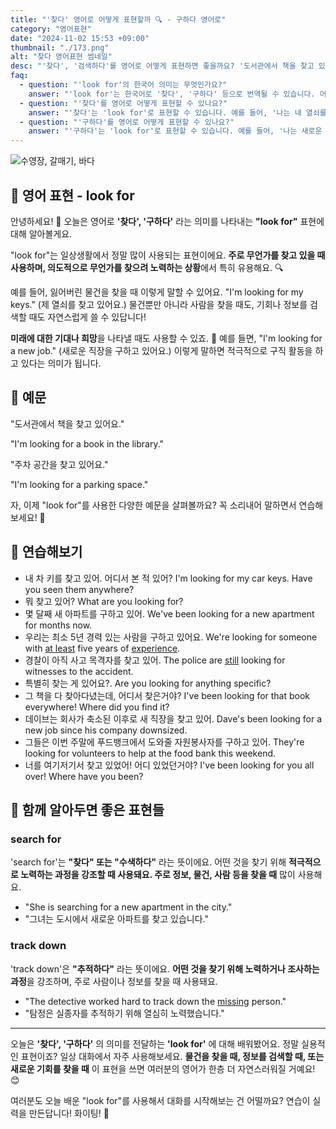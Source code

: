 ```yaml
---
title: "'찾다' 영어로 어떻게 표현할까 🔍 - 구하다 영어로"
category: "영어표현"
date: "2024-11-02 15:53 +09:00"
thumbnail: "./173.png"
alt: "찾다 영어표현 썸네일"
desc: "'찾다', '검색하다'를 영어로 어떻게 표현하면 좋을까요? '도서관에서 책을 찾고 있어요.', '주차 공간을 찾고 있어요.' 등을 영어로 표현하는 법을 배워봅시다. 다양한 예문을 통해서 연습하고 본인의 표현으로 만들어 보세요."
faq:
  - question: "'look for'의 한국어 의미는 무엇인가요?"
    answer: "'look for'는 한국어로 '찾다', '구하다' 등으로 번역될 수 있습니다. 어떤 것을 찾거나 요구할 때 사용되는 표현입니다."
  - question: "'찾다'를 영어로 어떻게 표현할 수 있나요?"
    answer: "'찾다'는 'look for'로 표현할 수 있습니다. 예를 들어, '나는 내 열쇠를 찾고 있어'는 'I am looking for my keys'로 말할 수 있습니다."
  - question: "'구하다'를 영어로 어떻게 표현할 수 있나요?"
    answer: "'구하다'는 'look for'로 표현할 수 있습니다. 예를 들어, '나는 새로운 직업을 구하고 있어'는 'I am looking for a new job'으로 말할 수 있습니다."
---
```


![수영장, 갈매기, 바다](./173-1.jpg)

## 🌟 영어 표현 - look for

안녕하세요! 👋 오늘은 영어로 **'찾다', '구하다'** 라는 의미를 나타내는 **"look for"** 표현에 대해 알아볼게요.

"look for"는 일상생활에서 정말 많이 사용되는 표현이에요. **주로 무언가를 찾고 있을 때 사용하며, 의도적으로 무언가를 찾으려 노력하는 상황**에서 특히 유용해요. 🔍

예를 들어, 잃어버린 물건을 찾을 때 이렇게 말할 수 있어요. "I'm looking for my keys." (제 열쇠를 찾고 있어요.) 물건뿐만 아니라 사람을 찾을 때도, 기회나 정보를 검색할 때도 자연스럽게 쓸 수 있답니다!

**미래에 대한 기대나 희망**을 나타낼 때도 사용할 수 있죠. 🌟 예를 들면, "I'm looking for a new job." (새로운 직장을 구하고 있어요.) 이렇게 말하면 적극적으로 구직 활동을 하고 있다는 의미가 됩니다.

## 📖 예문

"도서관에서 책을 찾고 있어요."

"I'm looking for a book in the library."

"주차 공간을 찾고 있어요."

"I'm looking for a parking space."

자, 이제 "look for"를 사용한 다양한 예문을 살펴볼까요? 꼭 소리내어 말하면서 연습해보세요! 🎯

## 💬 연습해보기

<ul data-interactive-list>
  <li data-interactive-item>
    <span data-toggler>내 차 키를 찾고 있어. 어디서 본 적 있어?</span>
    <span data-answer>I'm looking for my car keys. Have you seen them anywhere?</span>
  </li>
  <li data-interactive-item>
    <span data-toggler>뭐 찾고 있어?</span>
    <span data-answer>What are you looking for?</span>
  </li>
  <li data-interactive-item>
    <span data-toggler>몇 달째 새 아파트를 구하고 있어.</span>
    <span data-answer>We've been looking for a new apartment for months now.</span>
  </li>
  <li data-interactive-item>
    <span data-toggler>우리는 최소 5년 경력 있는 사람을 구하고 있어요.</span>
    <span data-answer>We're looking for someone with <a href="/blog/in-english/167.at-least/">at least</a> five years of <a href="/blog/in-english/415.experience/">experience</a>.</span>
  </li>
  <li data-interactive-item>
    <span data-toggler>경찰이 아직 사고 목격자를 찾고 있어.</span>
    <span data-answer>The police are <a href="/blog/in-english/254.still/">still</a> looking for witnesses to the accident.</span>
  </li>
  <li data-interactive-item>
    <span data-toggler>특별히 찾는 게 있어요?.</span>
    <span data-answer>Are you looking for anything specific?</span>
  </li>
  <li data-interactive-item>
    <span data-toggler>그 책을 다 찾아다녔는데, 어디서 찾은거야?</span>
    <span data-answer>I've been looking for that book everywhere! Where did you find it?</span>
  </li>
  <li data-interactive-item>
    <span data-toggler>데이브는 회사가 축소된 이후로 새 직장을 찾고 있어.</span>
    <span data-answer>Dave's been looking for a new job since his company downsized.</span>
  </li>
  <li data-interactive-item>
    <span data-toggler>그들은 이번 주말에 푸드뱅크에서 도와줄 자원봉사자를 구하고 있어.</span>
    <span data-answer>They're looking for volunteers to help at the food bank this weekend.</span>
  </li>
  <li data-interactive-item>
    <span data-toggler>너를 여기저기서 찾고 있었어! 어디 있었던거야?</span>
    <span data-answer>I've been looking for you all over! Where have you been?</span>
  </li>
</ul>

## 🤝 함께 알아두면 좋은 표현들

### search for

'search for'는 **"찾다" 또는 "수색하다"** 라는 뜻이에요. 어떤 것을 찾기 위해 **적극적으로 노력하는 과정을 강조할 때 사용돼요. 주로 정보, 물건, 사람 등을 찾을 때** 많이 사용해요.

- "She is searching for a new apartment in the city."
- "그녀는 도시에서 새로운 아파트를 찾고 있습니다."

### track down

'track down'은 **"추적하다"** 라는 뜻이에요. **어떤 것을 찾기 위해 노력하거나 조사하는 과정**을 강조하며, 주로 사람이나 정보를 찾을 때 사용돼요.

- "The detective worked hard to track down the [missing](/blog/in-english/368.missing/) person."
- "탐정은 실종자를 추적하기 위해 열심히 노력했습니다."

---

오늘은 **'찾다', '구하다'** 의 의미를 전달하는 **'look for'** 에 대해 배워봤어요. 정말 실용적인 표현이죠? 일상 대화에서 자주 사용해보세요. **물건을 찾을 때, 정보를 검색할 때, 또는 새로운 기회를 찾을 때** 이 표현을 쓰면 여러분의 영어가 한층 더 자연스러워질 거예요! 😊

여러분도 오늘 배운 "look for"를 사용해서 대화를 시작해보는 건 어떨까요? 연습이 실력을 만든답니다! 화이팅! 💪
